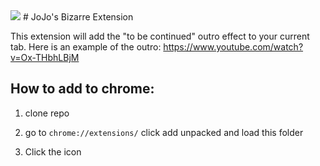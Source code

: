 <img src="https://i.redd.it/mf76q57c4hu21.png" />
# JoJo's Bizarre Extension

This extension will add the "to be continued" outro effect to your current tab. 
Here is an example of the outro: https://www.youtube.com/watch?v=Ox-THbhLBjM

## How to add to chrome:

1. clone repo

2. go to `chrome://extensions/` click add unpacked and load this folder

3. Click the icon
